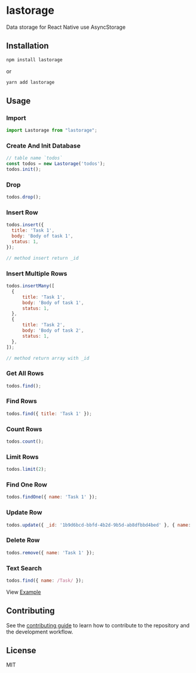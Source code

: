# lastorage

Data storage for React Native use AsyncStorage


## Installation

```sh
npm install lastorage
```
or
```sh
yarn add lastorage
```


## Usage

### Import

```js
import Lastorage from "lastorage";
```

### Create And Init Database

```js
// table name `todos`
const todos = new Lastorage('todos');
todos.init();
```

### Drop

```js
todos.drop();
```

### Insert Row

```js
todos.insert({
  title: 'Task 1',
  body: 'Body of task 1',
  status: 1,
});

// method insert return _id
```

### Insert Multiple Rows

```js
todos.insertMany([
  {
      title: 'Task 1',
      body: 'Body of task 1',
      status: 1,
  },
  {
      title: 'Task 2',
      body: 'Body of task 2',
      status: 1,
  },
]);

// method return array with _id
```

### Get All Rows

```js
todos.find();
```

### Find Rows

```js
todos.find({ title: 'Task 1' });
```

### Count Rows

```js
todos.count();
```

### Limit Rows

```js
todos.limit(2);
```

### Find One Row

```js
todos.findOne({ name: 'Task 1' });
```

### Update Row

```js
todos.update({ _id: '1b9d6bcd-bbfd-4b2d-9b5d-ab8dfbbd4bed' }, { name: 'Task 1 updated' })
```

### Delete Row

```js
todos.remove({ name: 'Task 1' });
```

### Text Search

```js
todos.find({ name: /Task/ });
```

View [Example](example)


## Contributing

See the [contributing guide](CONTRIBUTING.md) to learn how to contribute to the repository and the development workflow.


## License

MIT
